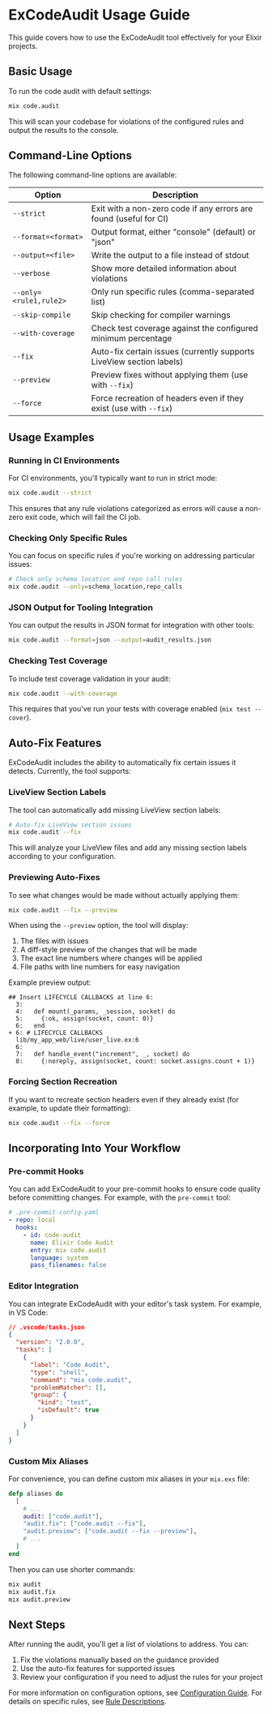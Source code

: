 # ExCodeAudit Usage Guide

This guide covers how to use the ExCodeAudit tool effectively for your Elixir projects.

## Basic Usage

To run the code audit with default settings:

```bash
mix code.audit
```

This will scan your codebase for violations of the configured rules and output the results to the console.

## Command-Line Options

The following command-line options are available:

| Option | Description |
|--------|-------------|
| `--strict` | Exit with a non-zero code if any errors are found (useful for CI) |
| `--format=<format>` | Output format, either "console" (default) or "json" |
| `--output=<file>` | Write the output to a file instead of stdout |
| `--verbose` | Show more detailed information about violations |
| `--only=<rule1,rule2>` | Only run specific rules (comma-separated list) |
| `--skip-compile` | Skip checking for compiler warnings |
| `--with-coverage` | Check test coverage against the configured minimum percentage |
| `--fix` | Auto-fix certain issues (currently supports LiveView section labels) |
| `--preview` | Preview fixes without applying them (use with `--fix`) |
| `--force` | Force recreation of headers even if they exist (use with `--fix`) |

## Usage Examples

### Running in CI Environments

For CI environments, you'll typically want to run in strict mode:

```bash
mix code.audit --strict
```

This ensures that any rule violations categorized as errors will cause a non-zero exit code, which will fail the CI job.

### Checking Only Specific Rules

You can focus on specific rules if you're working on addressing particular issues:

```bash
# Check only schema location and repo call rules
mix code.audit --only=schema_location,repo_calls
```

### JSON Output for Tooling Integration

You can output the results in JSON format for integration with other tools:

```bash
mix code.audit --format=json --output=audit_results.json
```

### Checking Test Coverage

To include test coverage validation in your audit:

```bash
mix code.audit --with-coverage
```

This requires that you've run your tests with coverage enabled (`mix test --cover`).

## Auto-Fix Features

ExCodeAudit includes the ability to automatically fix certain issues it detects. Currently, the tool supports:

### LiveView Section Labels

The tool can automatically add missing LiveView section labels:

```bash
# Auto-fix LiveView section issues
mix code.audit --fix
```

This will analyze your LiveView files and add any missing section labels according to your configuration.

### Previewing Auto-Fixes

To see what changes would be made without actually applying them:

```bash
mix code.audit --fix --preview
```

When using the `--preview` option, the tool will display:

1. The files with issues
2. A diff-style preview of the changes that will be made
3. The exact line numbers where changes will be applied
4. File paths with line numbers for easy navigation

Example preview output:

```
## Insert LIFECYCLE CALLBACKS at line 6:
  3: 
  4:   def mount(_params, _session, socket) do
  5:     {:ok, assign(socket, count: 0)}
  6:   end
+ 6: # LIFECYCLE CALLBACKS
  lib/my_app_web/live/user_live.ex:6
  6: 
  7:   def handle_event("increment", _, socket) do
  8:     {:noreply, assign(socket, count: socket.assigns.count + 1)}
```

### Forcing Section Recreation

If you want to recreate section headers even if they already exist (for example, to update their formatting):

```bash
mix code.audit --fix --force
```

## Incorporating Into Your Workflow

### Pre-commit Hooks

You can add ExCodeAudit to your pre-commit hooks to ensure code quality before committing changes. For example, with the `pre-commit` tool:

```yaml
# .pre-commit-config.yaml
- repo: local
  hooks:
    - id: code-audit
      name: Elixir Code Audit
      entry: mix code.audit
      language: system
      pass_filenames: false
```

### Editor Integration

You can integrate ExCodeAudit with your editor's task system. For example, in VS Code:

```json
// .vscode/tasks.json
{
  "version": "2.0.0",
  "tasks": [
    {
      "label": "Code Audit",
      "type": "shell",
      "command": "mix code.audit",
      "problemMatcher": [],
      "group": {
        "kind": "test",
        "isDefault": true
      }
    }
  ]
}
```

### Custom Mix Aliases

For convenience, you can define custom mix aliases in your `mix.exs` file:

```elixir
defp aliases do
  [
    # ...
    audit: ["code.audit"],
    "audit.fix": ["code.audit --fix"],
    "audit.preview": ["code.audit --fix --preview"],
    # ...
  ]
end
```

Then you can use shorter commands:

```bash
mix audit
mix audit.fix
mix audit.preview
```

## Next Steps

After running the audit, you'll get a list of violations to address. You can:

1. Fix the violations manually based on the guidance provided
2. Use the auto-fix features for supported issues
3. Review your configuration if you need to adjust the rules for your project

For more information on configuration options, see [Configuration Guide](configuration.md).
For details on specific rules, see [Rule Descriptions](rules/index.md).
